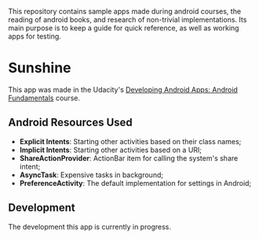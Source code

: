 This repository contains sample apps made during android courses, the reading of android books, and research of non-trivial implementations. Its main purpose is to keep a guide for quick reference, as well as working apps for testing.

# Sunshine

This app was made in the Udacity's [Developing Android Apps: Android Fundamentals](https://www.udacity.com/course/developing-android-apps--ud853) course.

## Android Resources Used

- **Explicit Intents**: Starting other activities based on their class names;
- **Implicit Intents**: Starting other activities based on a URI;
- **ShareActionProvider**: ActionBar item for calling the system's share intent;
- **AsyncTask**: Expensive tasks in background;
- **PreferenceActivity**: The default implementation for settings in Android;

## Development

The development this app is currently in progress.
